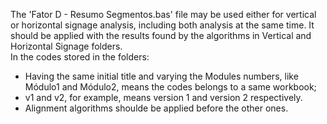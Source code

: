 The 'Fator D - Resumo Segmentos.bas' file may be used either for vertical or horizontal signage analysis, including both analysis at the same time. It should be applied with the results found by the algorithms in Vertical and Horizontal Signage folders.
<br/>
In the codes stored in the folders:
  - Having the same initial title and varying the Modules numbers, like Módulo1 and Módulo2, means the codes belongs to a same workbook;
  - v1 and v2, for example, means version 1 and version 2 respectively.
  - Alignment algorithms shoulde be applied before the other ones.
  
